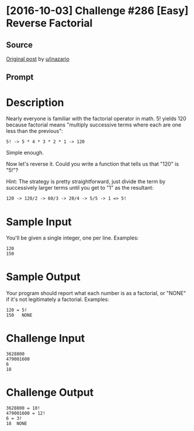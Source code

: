 # [2016-10-03] Challenge #286 [Easy] Reverse Factorial

## Source

[Original post](https://old.reddit.com/r/dailyprogrammer/comments/55nior/20161003_challenge_286_easy_reverse_factorial/) by [u/jnazario](https://old.reddit.com/user/jnazario)

## Prompt

# Description

Nearly everyone is familiar with the factorial operator in math. 5! yields 120 because factorial means "multiply successive terms where each are one less than the previous":

    5! -> 5 * 4 * 3 * 2 * 1 -> 120

Simple enough.

Now let's reverse it. Could you write a function that tells us that "120" is "5!"?

Hint: The strategy is pretty straightforward, just divide the term by successively larger terms until you get to "1" as the resultant:

    120 -> 120/2 -> 60/3 -> 20/4 -> 5/5 -> 1 => 5!

# Sample Input

You'll be given a single integer, one per line. Examples:

    120
    150

# Sample Output

Your program should report what each number is as a factorial, or "NONE" if it's not legitimately a factorial. Examples:

    120 = 5!
    150   NONE

# Challenge Input

    3628800
    479001600
    6
    18

# Challenge Output

    3628800 = 10!
    479001600 = 12!
    6 = 3!
    18  NONE
